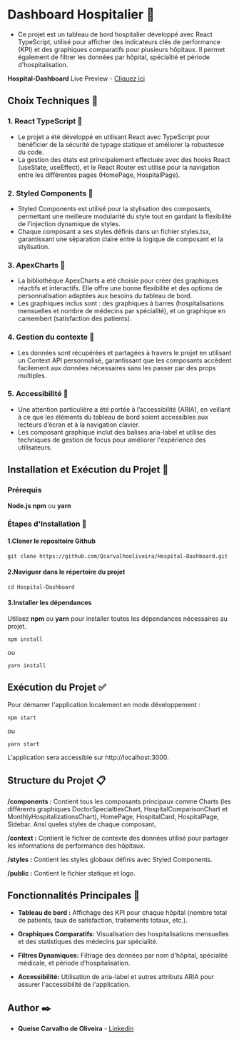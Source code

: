 # **Dashboard Hospitalier** :hospital:

* Ce projet est un tableau de bord hospitalier développé avec React TypeScript, utilisé pour afficher des indicateurs clés de performance (KPI) et des graphiques comparatifs pour plusieurs hôpitaux. Il permet également de filtrer les données par hôpital, spécialité et période d'hospitalisation.

**Hospital-Dashboard** Live Preview - [Cliquez ici](https://qcarvalhooliveira.github.io/Hospital-Dashboard/)


## **Choix Techniques** :dart:

### **1. React TypeScript** :pencil:

* Le projet a été développé en utilisant React avec TypeScript pour bénéficier de la sécurité de typage statique et améliorer la robustesse du code.
* La gestion des états est principalement effectuée avec des hooks React (useState, useEffect), et le React Router est utilisé pour la navigation entre les différentes pages (HomePage, HospitalPage).

### **2. Styled Components** :pencil:

* Styled Components est utilisé pour la stylisation des composants, permettant une meilleure modularité du style tout en gardant la flexibilité de l'injection dynamique de styles.
* Chaque composant a ses styles définis dans un fichier styles.tsx, garantissant une séparation claire entre la logique de composant et la stylisation.

### **3. ApexCharts** :pencil:

* La bibliothèque ApexCharts a été choisie pour créer des graphiques réactifs et interactifs. Elle offre une bonne flexibilité et des options de personnalisation adaptées aux besoins du tableau de bord.
* Les graphiques inclus sont : des graphiques à barres (hospitalisations mensuelles et nombre de médecins par spécialité), et un graphique en camembert (satisfaction des patients).

### **4. Gestion du contexte** :pencil:

* Les données sont récupérées et partagées à travers le projet en utilisant un Context API personnalisé, garantissant que les composants accèdent facilement aux données nécessaires sans les passer par des props multiples.

### **5. Accessibilité** :pencil:

* Une attention particulière a été portée à l’accessibilité (ARIA), en veillant à ce que les éléments du tableau de bord soient accessibles aux lecteurs d’écran et à la navigation clavier.
* Les composant graphique inclut des balises aria-label et utilise des techniques de gestion de focus pour améliorer l'expérience des utilisateurs.

## **Installation et Exécution du Projet** :construction:

### **Prérequis**

**Node.js**
**npm** ou **yarn**


### **Étapes d'Installation** :checkered_flag:

#### **1.Cloner le repositoire Github**

```
git clone https://github.com/Qcarvalhooliveira/Hospital-Dashboard.git
```

#### **2.Naviguer dans le répertoire du projet**

```
cd Hospital-Dashboard
```

#### **3.Installer les dépendances**

Utilisez **npm** ou **yarn** pour installer toutes les dépendances nécessaires au projet.

```
npm install
```

ou

```
yarn install
```

## **Exécution du Projet** :white_check_mark:

Pour démarrer l'application localement en mode développement :

```
npm start
```

ou

```
yarn start
```

L'application sera accessible sur http://localhost:3000.


## **Structure du Projet** :clipboard:

**/components :** Contient tous les composants principaux comme Charts (les différents graphiques DoctorSpecialtiesChart, HospitalComparisonChart et MonthlyHospitalizationsChart), HomePage, HospitalCard, HospitalPage, Sidebar. Ansi queles styles de chaque composant,

**/context :** Contient le fichier de contexte des données utilisé pour partager les informations de performance des hôpitaux.

**/styles :** Contient les styles globaux définis avec Styled Components.

**/public :** Contient le fichier statique et logo.


## **Fonctionnalités Principales** :bookmark_tabs:

* **Tableau de bord :** Affichage des KPI pour chaque hôpital (nombre total de patients, taux de satisfaction, traitements totaux, etc.).
    
* **Graphiques Comparatifs:** Visualisation des hospitalisations mensuelles et des statistiques des médecins par spécialité.

* **Filtres Dynamiques:** Filtrage des données par nom d'hôpital, spécialité médicale, et période d'hospitalisation.

* **Accessibilité:** Utilisation de aria-label et autres attributs ARIA pour assurer l'accessibilité de l'application.


## **Author** :black_nib:

* **Queise Carvalho de Oliveira** - [Linkedin](https://www.linkedin.com/in/queise-carvalho-de-oliveira-50359749/)
